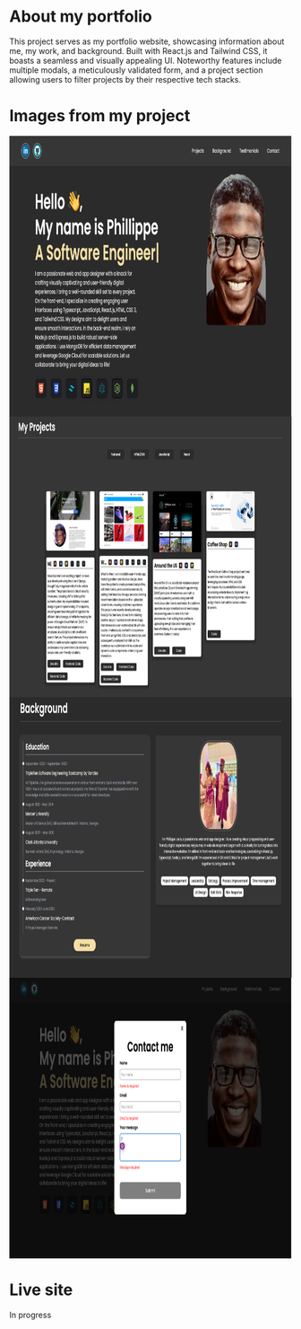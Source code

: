 # About my portfolio

This project serves as my portfolio website, showcasing information about me, my work, and background. Built with React.js and Tailwind CSS, it boasts a seamless and visually appealing UI. Noteworthy features include multiple modals, a meticulously validated form, and a project section allowing users to filter projects by their respective tech stacks.

# Images from my project

<div display="flex" content="space-evenly">
<img align="center" height="500" alt="Image of project" src="./src/images/1.png">
<img align="center" height="500" alt="Image of project" src="./src/images/2.png">
<img align="center" height="500" alt="Image of project" src="./src/images/3.png">
<img align="center" height="500" alt="Image of project" src="./src/images/4.png">
</div>

# Live site

In progress
